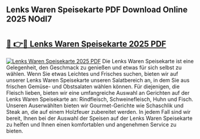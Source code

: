 ## Lenks Waren Speisekarte PDF Download Online 2025 NOdI7

# <h2><a href="http://gcbtaq8.nevu.top/?p=Lenks+Waren+Speisekarte">🔗 👉🔴 Lenks Waren Speisekarte 2025 PDF</a></h2>

[![Lenks Waren Speisekarte 2025 PDF](https://i.imgur.com/dBaPXMq.png)](http://gcbtaq8.nevu.top/?p=Lenks+Waren+Speisekarte)
Die Lenks Waren Speisekarte ist eine Gelegenheit, den Geschmack zu genießen und etwas für sich selbst zu wählen. Wenn Sie etwas Leichtes und Frisches suchen, bieten wir auf unserer Lenks Waren Speisekarte unseren Salatbereich an, in dem Sie aus frischen Gemüse- und Obstsalaten wählen können. Für diejenigen, die Fleisch lieben, bieten wir eine umfangreiche Auswahl an Gerichten auf der Lenks Waren Speisekarte an: Rindfleisch, Schweinefleisch, Huhn und Fisch. Unseren Auserwählten bieten wir Gourmet-Gerichte wie Schaschlik und Steak an, die auf einem Holzfeuer zubereitet werden. In jedem Fall sind wir bereit, Ihnen bei der Auswahl der Speisen auf der Lenks Waren Speisekarte zu helfen und Ihnen einen komfortablen und angenehmen Service zu bieten.
